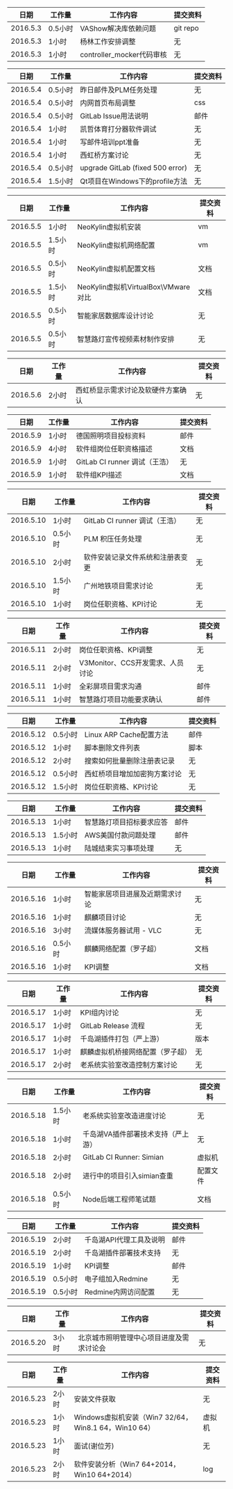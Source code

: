 日期  | 工作量 | 工作内容 | 提交资料
-----|-------| --------|-----
2016.5.3 | 0.5小时 | VAShow解决库依赖问题 | git repo
2016.5.3 | 1小时 | 杨林工作安排调整 | 无
2016.5.3 | 1小时 | controller_mocker代码审核 | 无

日期  | 工作量 | 工作内容 | 提交资料
-----|-------| --------|-----
2016.5.4 | 0.5小时 | 昨日邮件及PLM任务处理 | 无
2016.5.4 | 0.5小时 | 内网首页布局调整 | css
2016.5.4 | 0.5小时 | GitLab Issue用法说明 | 邮件
2016.5.4 | 1小时 | 凯哲体育打分器软件调试 | 无
2016.5.4 | 1小时 | 写邮件培训ppt准备 | 无
2016.5.4 | 1小时 | 西虹桥方案讨论 | 无
2016.5.4 | 0.5小时 | upgrade GitLab (fixed 500 error) | 无
2016.5.4 | 1.5小时 | Qt项目在Windows下的profile方法 | 无

日期  | 工作量 | 工作内容 | 提交资料
-----|-------| --------|-----
2016.5.5 | 1小时 | NeoKylin虚拟机安装 | vm
2016.5.5 | 1.5小时 | NeoKylin虚拟机网络配置 | vm
2016.5.5 | 0.5小时 | NeoKylin虚拟机配置文档 | 文档
2016.5.5 | 1.5小时 | NeoKylin虚拟机VirtualBox\VMware对比 | 文档
2016.5.5 | 0.5小时 | 智能家居数据库设计讨论  | 无
2016.5.5 | 0.5小时 | 智慧路灯宣传视频素材制作安排   | 无

日期  | 工作量 | 工作内容 | 提交资料
-----|-------| --------|-----
2016.5.6 | 2小时 | 西虹桥显示需求讨论及软硬件方案确认 | 无

日期  | 工作量 | 工作内容 | 提交资料
-----|-------| --------|-----
2016.5.9 | 1小时 | 德国照明项目投标资料 | 邮件
2016.5.9 | 4小时 | 软件组岗位任职资格描述 | 文档
2016.5.9 | 1小时 | GitLab CI runner 调试（王浩） | 无
2016.5.9 | 1小时 | 软件组KPI描述 | 文档

日期  | 工作量 | 工作内容 | 提交资料
-----|-------| --------|-----
2016.5.10 | 1小时 | GitLab CI runner 调试（王浩） | 无
2016.5.10 | 0.5小时 | PLM 积压任务处理 | 无
2016.5.10 | 2小时 | 软件安装记录文件系统和注册表变更 | 无
2016.5.10 | 1.5小时 | 广州地铁项目需求讨论 | 无
2016.5.10 | 1小时 | 岗位任职资格、KPI讨论 | 无

日期  | 工作量 | 工作内容 | 提交资料
-----|-------| --------|-----
2016.5.11 | 2小时 | 岗位任职资格、KPI调整 | 无
2016.5.11 | 2小时 | V3Monitor、CCS开发需求、人员讨论 | 无
2016.5.11 | 1小时 | 全彩屏项目需求沟通 | 邮件
2016.5.11 | 1小时 | 智慧路灯项目功能要求确认 | 邮件

日期  | 工作量 | 工作内容 | 提交资料
-----|-------| --------|-----
2016.5.12 | 0.5小时 | Linux ARP Cache配置方法 | 邮件
2016.5.12 | 1小时 | 脚本删除文件列表 | 脚本
2016.5.12 | 2小时 | 搜索如何批量删除注册表记录 | 无
2016.5.12 | 0.5小时 | 西虹桥项目增加加密狗方案讨论 | 无
2016.5.12 | 1.5小时 | 岗位任职资格、KPI讨论 | 无

日期  | 工作量 | 工作内容 | 提交资料
-----|-------| --------|-----
2016.5.13 | 1小时 | 智慧路灯项目招标要求应答 | 邮件
2016.5.13 | 1.5小时 | AWS美国付款问题处理 | 邮件
2016.5.13 | 1小时 | 陆城结束实习事项处理 | 无

日期  | 工作量 | 工作内容 | 提交资料
-----|-------| --------|-----
2016.5.16 | 1小时 | 智能家居项目进展及近期需求讨论 | 无
2016.5.16 | 1小时 | 麒麟项目讨论 | 无
2016.5.16 | 3小时 | 流媒体服务器试用 - VLC | 无
2016.5.16 | 0.5小时 | 麒麟网络配置（罗子超） | 文档
2016.5.16 | 1小时 | KPI调整 | 文档

日期  | 工作量 | 工作内容 | 提交资料
-----|-------| --------|-----
2016.5.17 | 1小时 | KPI组内讨论 | 无
2016.5.17 | 1小时 | GitLab Release 流程 | 无
2016.5.17 | 1小时 | 千岛湖插件打包（严上游） | 版本
2016.5.17 | 1小时 | 麒麟虚拟机桥接网络配置（罗子超） | 无
2016.5.17 | 2小时 | 老系统实验室改造控制方案讨论 | 无

日期  | 工作量 | 工作内容 | 提交资料
-----|-------| --------|-----
2016.5.18 | 1.5小时 | 老系统实验室改造进度讨论 | 无
2016.5.18 | 1小时 | 千岛湖VA插件部署技术支持（严上游） | 无
2016.5.18 | 2小时 | GitLab CI Runner: Simian | 虚拟机
2016.5.18 | 2小时 | 进行中的项目引入simian查重 | 配置文件
2016.5.18 | 0.5小时 | Node后端工程师笔试题 | 文档

日期  | 工作量 | 工作内容 | 提交资料
-----|-------| --------|-----
2016.5.19 | 2小时 | 千岛湖API代理工具及说明 | 邮件
2016.5.19 | 2小时 | 千岛湖插件部署技术支持 | 无
2016.5.19 | 1小时 | KPI调整 | 邮件
2016.5.19 | 0.5小时 | 电子组加入Redmine | 无
2016.5.19 | 0.5小时 | Redmine内网访问配置 | 无

日期  | 工作量 | 工作内容 | 提交资料
-----|-------| --------|-----
2016.5.20 | 3小时 | 北京城市照明管理中心项目进度及需求讨论会 | 无

日期  | 工作量 | 工作内容 | 提交资料
-----|-------| --------|-----
2016.5.23 | 2小时 | 安装文件获取 | 无
2016.5.23 | 1小时 | Windows虚拟机安装（Win7 32/64，Win8.1 64，Win10 64） | 虚拟机
2016.5.23 | 1小时 | 面试(谢位芳) | 无
2016.5.23 | 2小时 | 软件安装分析（Win7 64+2014，Win10 64+2014） | log

[//]: # (comment)
